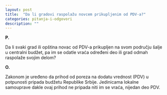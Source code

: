 ```yaml
---
layout: post
title:  "Da li gradovi raspolažu novcem prikupljenim od PDV-a?"
categories: pitanja-i-odgovori
description: ""
---
```


**P.**

Da li svaki grad ili opština novac od PDV-a prikupljen na svom području šalje u centralni budžet, pa im se odatle vraća određeni deo ili grad odmah raspolaže svojim delom?


**O.**

<div class="justify">Zakonom je uređeno da prihod od poreza na dodatu vrednost (PDV) u potpunosti pripada budžetu Republike Srbije. Jedinicama lokalne samouprave dakle ovaj prihod ne pripada niti im se vraća, nijedan deo PDV.</div>